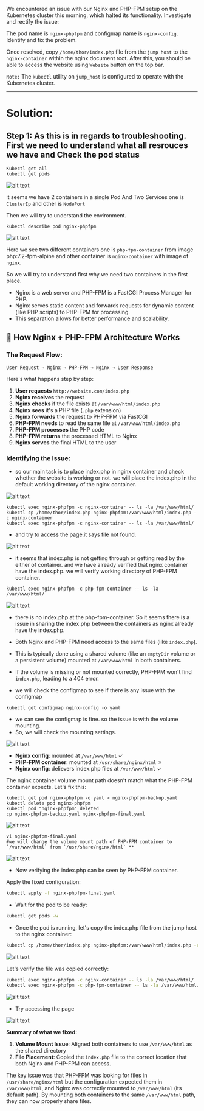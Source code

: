 We encountered an issue with our Nginx and PHP-FPM setup on the Kubernetes cluster this morning, which halted its functionality. Investigate and rectify the issue:

The pod name is `nginx-phpfpm` and configmap name is `nginx-config`. Identify and fix the problem.

Once resolved, copy `/home/thor/index.php` file from the `jump host` to the `nginx-container` within the nginx document root. After this, you should be able to access the website using `Website` button on the top bar.

`Note:` The `kubectl` utility on `jump_host` is configured to operate with the Kubernetes cluster.

---

# Solution:

## Step 1: As this is in regards to troubleshooting. First we need to understand what all resrouces we have and Check the pod status
```
Kubectl get all
kubectl get pods
```
![alt text](image.png)

it seems we have 2 containers in a single Pod
And Two Services one is ` ClusterIp` and other is `NodePort`

Then we will try to understand the environment.

```
kubectl describe pod nginx-phpfpm
```
![alt text](image-1.png)

Here we see two different containers one is `php-fpm-container` from image php:7.2-fpm-alpine and other container is `nginx-container` with image of `nginx`.

So we will try to understand first why we need two containers in the first place.

- Nginx is a web server and PHP-FPM is a FastCGI Process Manager for PHP.
- Nginx serves static content and forwards requests for dynamic content (like PHP scripts) to PHP-FPM for processing.
- This separation allows for better performance and scalability.

## 🔄 **How Nginx + PHP-FPM Architecture Works**

### **The Request Flow:**

    User Request → Nginx → PHP-FPM → Nginx → User Response

Here's what happens step by step:

1. **User requests** `http://website.com/index.php`
2. **Nginx receives** the request
3. **Nginx checks** if the file exists at `/var/www/html/index.php`
4. **Nginx sees** it's a PHP file (`.php` extension)
5. **Nginx forwards** the request to PHP-FPM via FastCGI
6. **PHP-FPM needs** to read the same file at `/var/www/html/index.php`
7. **PHP-FPM processes** the PHP code
8. **PHP-FPM returns** the processed HTML to Nginx
9. **Nginx serves** the final HTML to the user



### **Identifying the Issue:**

- so our main task is to place index.php in nginx container and check whether the website is working or not. we will place the index.php in the default working directory of the nginx container.

![alt text](image-2.png)

```
kubectl exec nginx-phpfpm -c nginx-container -- ls -la /var/www/html/
kubectl cp /home/thor/index.php nginx-phpfpm:/var/www/html/index.php -c nginx-container
kubectl exec nginx-phpfpm -c nginx-container -- ls -la /var/www/html/
```
- and try to access the page.it says file not found.

![alt text](image-5.png)

- it seems that index.php is not getting through or getting read by the either of container. and we have already verified that nginx container have the index.php. we will verify working directory of PHP-FPM container.
```
kubectl exec nginx-phpfpm -c php-fpm-container -- ls -la /var/www/html/
```
![alt text](image-4.png)

- there is no index.php at the php-fpm-container. So it seems there is a issue in sharing the index.php between the containers as nginx already have the index.php.

- Both Nginx and PHP-FPM need access to the same files (like `index.php`).
- This is typically done using a shared volume (like an `emptyDir` volume or a persistent volume) mounted at `/var/www/html` in both containers.
- If the volume is missing or not mounted correctly, PHP-FPM won't find `index.php`, leading to a 404 error.
- we will check the configmap to see if there is any issue with the configmap
```
kubectl get configmap nginx-config -o yaml
```

- we can see the configmap is fine. so the issue is with the volume mounting.
- So, we will check the mounting settings.


![alt text](image-8.png)

- **Nginx config**: mounted at `/var/www/html` ✓
- **PHP-FPM container**: mounted at `/usr/share/nginx/html` ✗
- **Nginx config**: delievers index.php files at `/var/www/html` ✓



The nginx container volume mount path doesn't match what the PHP-FPM container expects. Let's fix this:

```
kubectl get pod nginx-phpfpm -o yaml > nginx-phpfpm-backup.yaml
kubectl delete pod nginx-phpfpm
kubectl pod "nginx-phpfpm" deleted
cp nginx-phpfpm-backup.yaml nginx-phpfpm-final.yaml
```


![alt text](image-9.png)
```
vi nginx-phpfpm-final.yaml
#we will change the volume mount path of PHP-FPM container to `/var/www/html` from `/usr/share/nginx/html` **
```
![alt text](image-10.png)


- Now verifying the index.php can be seen by PHP-FPM container.

 Apply the fixed configuration:



```bash
kubectl apply -f nginx-phpfpm-final.yaml
```

- Wait for the pod to be ready:



```bash
kubectl get pods -w
```

- Once the pod is running, let's copy the index.php file from the jump host to the nginx container:



```bash
kubectl cp /home/thor/index.php nginx-phpfpm:/var/www/html/index.php -c nginx-container
```
![alt text](image-11.png)


Let's verify the file was copied correctly:

```bash
kubectl exec nginx-phpfpm -c nginx-container -- ls -la /var/www/html/
kubectl exec nginx-phpfpm -c php-fpm-container -- ls -la /var/www/html/
```

![alt text](image-12.png)


- Try accessing the page


![alt text](image-13.png)

**Summary of what we fixed:**

1. **Volume Mount Issue**: Aligned both containers to use `/var/www/html` as the shared directory
2. **File Placement**: Copied the `index.php` file to the correct location that both Nginx and PHP-FPM can access.

The key issue was that PHP-FPM was looking for files in `/usr/share/nginx/html`  but the configuration expected them in `/var/www/html`, and Nginx was correctly mounted to `/var/www/html` (its default path). By mounting both containers to the same `/var/www/html` path, they can now properly share files.
